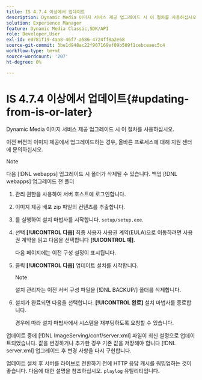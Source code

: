 ```yaml
---
title: IS 4.7.4 이상에서 업데이트
description: Dynamic Media 이미지 서비스 제공 업그레이드 시 이 절차를 사용하십시오.
solution: Experience Manager
feature: Dynamic Media Classic,SDK/API
role: Developer,User
exl-id: e0781f19-4aa8-46f7-a586-4724ff8a2e68
source-git-commit: 3be1d948ac22f907169ef09b509f1cebceaec5c4
workflow-type: tm+mt
source-wordcount: '207'
ht-degree: 0%

---
```


# IS 4.7.4 이상에서 업데이트{#updating-from-is-or-later}

Dynamic Media 이미지 서비스 제공 업그레이드 시 이 절차를 사용하십시오.

이전 버전의 이미지 제공에서 업그레이드하는 경우, 올바른 프로세스에 대해 지원 센터에 문의하십시오.

>[!NOTE]
>
>다음 [!DNL webapps] 업그레이드 시 폴더가 삭제될 수 있습니다. 백업 [!DNL webapps] 업그레이드 전 폴더

1. 관리 권한을 사용하여 서버 호스트에 로그인합니다.
1. 이미지 제공 배포 zip 파일의 컨텐츠를 추출합니다.
1. 를 실행하여 설치 마법사를 시작합니다. `setup/setup.exe`.
1. 선택 **[!UICONTROL 다음]** 최종 사용자 사용권 계약(EULA)으로 이동하려면 사용권 계약을 읽고 다음을 선택합니다 **[!UICONTROL 예]**.

   다음 페이지에는 이전 구성 설정이 표시됩니다.
1. 클릭 **[!UICONTROL 다음]** 업데이트 설치를 시작합니다.

   >[!NOTE]
   >
   >설치 관리자는 이전 서버 구성 파일을 [!DNL BACKUP/] 폴더를 삭제합니다.

1. 설치가 완료되면 다음을 선택합니다. **[!UICONTROL 완료]** 설치 마법사를 종료합니다.

   경우에 따라 설치 마법사에서 시스템을 재부팅하도록 요청할 수 있습니다.

업데이트 중에 [!DNL ImageServing/conf/server.xml] 파일이 최신 설정으로 업데이트되었습니다. 값을 변경하거나 추가한 경우 기존 값을 저장해야 합니다 [!DNL server.xml] 업그레이드 후 변경 사항을 다시 구현합니다.

업데이트 설치 후 서버를 라이브로 전환하기 전에 HTTP 응답 캐시를 워밍업하는 것이 좋습니다. 다음에 대한 설명을 참조하십시오. `playlog` 유틸리티입니다.
